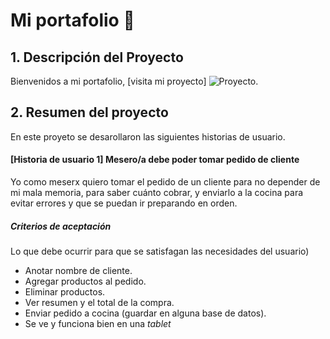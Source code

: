 # Mi portafolio :star2:

## 1. Descripción del Proyecto

Bienvenidos a mi portafolio, 
[visita mi proyecto]
![Proyecto](https://user-images.githubusercontent.com/68167686/105413472-24aeeb80-5c04-11eb-9cd1-ba7425eb7c8c.gif).

## 2. Resumen del proyecto

En este proyeto se desarollaron las siguientes historias de usuario.

#### [Historia de usuario 1] Mesero/a debe poder tomar pedido de cliente

Yo como meserx quiero tomar el pedido de un cliente para no depender de mi mala
memoria, para saber cuánto cobrar, y enviarlo a la cocina para evitar errores y
que se puedan ir preparando en orden.

##### Criterios de aceptación

Lo que debe ocurrir para que se satisfagan las necesidades del usuario)

- Anotar nombre de cliente.
- Agregar productos al pedido.
- Eliminar productos.
- Ver resumen y el total de la compra.
- Enviar pedido a cocina (guardar en alguna base de datos).
- Se ve y funciona bien en una _tablet_
